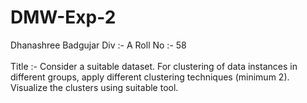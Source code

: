# DMW-Exp-2
Dhanashree Badgujar
Div :- A
Roll No :- 58
<br>
<br>
Title :- Consider a suitable dataset. For clustering of data instances in different groups, apply different clustering techniques (minimum 2). Visualize the clusters using suitable tool.
